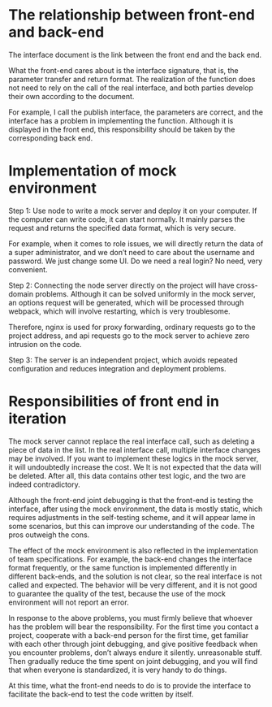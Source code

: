 # The relationship between front-end and back-end

The interface document is the link between the front end and the back end.

What the front-end cares about is the interface signature, that is, the parameter transfer and return format. The realization of the function does not need to rely on the call of the real interface, and both parties develop their own according to the document.

For example, I call the publish interface, the parameters are correct, and the interface has a problem in implementing the function. Although it is displayed in the front end, this responsibility should be taken by the corresponding back end.

# Implementation of mock environment

Step 1: Use node to write a mock server and deploy it on your computer. If the computer can write code, it can start normally. It mainly parses the request and returns the specified data format, which is very secure.

For example, when it comes to role issues, we will directly return the data of a super administrator, and we don’t need to care about the username and password. We just change some UI. Do we need a real login? No need, very convenient.

Step 2: Connecting the node server directly on the project will have cross-domain problems. Although it can be solved uniformly in the mock server, an options request will be generated, which will be processed through webpack, which will involve restarting, which is very troublesome.

Therefore, nginx is used for proxy forwarding, ordinary requests go to the project address, and api requests go to the mock server to achieve zero intrusion on the code.

Step 3: The server is an independent project, which avoids repeated configuration and reduces integration and deployment problems.

# Responsibilities of front end in iteration

The mock server cannot replace the real interface call, such as deleting a piece of data in the list. In the real interface call, multiple interface changes may be involved. If you want to implement these logics in the mock server, it will undoubtedly increase the cost. We It is not expected that the data will be deleted. After all, this data contains other test logic, and the two are indeed contradictory.

Although the front-end joint debugging is that the front-end is testing the interface, after using the mock environment, the data is mostly static, which requires adjustments in the self-testing scheme, and it will appear lame in some scenarios, but this can improve our understanding of the code. The pros outweigh the cons.

The effect of the mock environment is also reflected in the implementation of team specifications. For example, the back-end changes the interface format frequently, or the same function is implemented differently in different back-ends, and the solution is not clear, so the real interface is not called and expected. The behavior will be very different, and it is not good to guarantee the quality of the test, because the use of the mock environment will not report an error.

In response to the above problems, you must firmly believe that whoever has the problem will bear the responsibility. For the first time you contact a project, cooperate with a back-end person for the first time, get familiar with each other through joint debugging, and give positive feedback when you encounter problems, don’t always endure it silently. unreasonable stuff. Then gradually reduce the time spent on joint debugging, and you will find that when everyone is standardized, it is very handy to do things.

At this time, what the front-end needs to do is to provide the interface to facilitate the back-end to test the code written by itself.